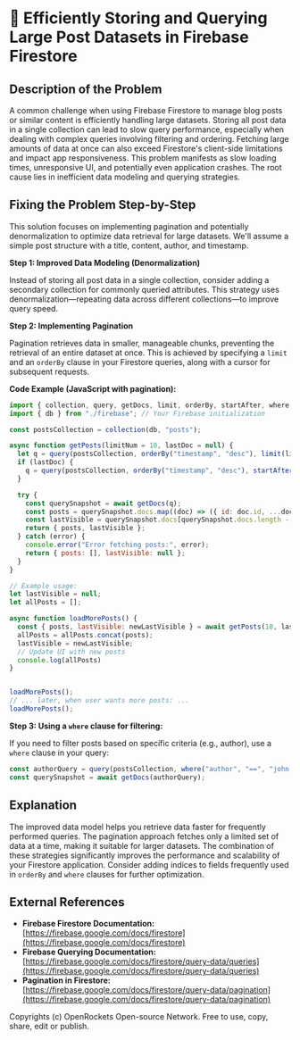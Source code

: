 # 🐞 Efficiently Storing and Querying Large Post Datasets in Firebase Firestore


## Description of the Problem

A common challenge when using Firebase Firestore to manage blog posts or similar content is efficiently handling large datasets.  Storing all post data in a single collection can lead to slow query performance, especially when dealing with complex queries involving filtering and ordering.  Fetching large amounts of data at once can also exceed Firestore's client-side limitations and impact app responsiveness. This problem manifests as slow loading times, unresponsive UI, and potentially even application crashes. The root cause lies in inefficient data modeling and querying strategies.

## Fixing the Problem Step-by-Step

This solution focuses on implementing pagination and potentially denormalization to optimize data retrieval for large datasets.  We'll assume a simple post structure with a title, content, author, and timestamp.

**Step 1:  Improved Data Modeling (Denormalization)**

Instead of storing all post data in a single collection, consider adding a secondary collection for commonly queried attributes. This strategy uses denormalization—repeating data across different collections—to improve query speed.

**Step 2: Implementing Pagination**

Pagination retrieves data in smaller, manageable chunks, preventing the retrieval of an entire dataset at once.  This is achieved by specifying a `limit` and an `orderBy` clause in your Firestore queries, along with a cursor for subsequent requests.

**Code Example (JavaScript with pagination):**

```javascript
import { collection, query, getDocs, limit, orderBy, startAfter, where } from "firebase/firestore";
import { db } from "./firebase"; // Your Firebase initialization

const postsCollection = collection(db, "posts");

async function getPosts(limitNum = 10, lastDoc = null) {
  let q = query(postsCollection, orderBy("timestamp", "desc"), limit(limitNum));
  if (lastDoc) {
    q = query(postsCollection, orderBy("timestamp", "desc"), startAfter(lastDoc), limit(limitNum));
  }

  try {
    const querySnapshot = await getDocs(q);
    const posts = querySnapshot.docs.map((doc) => ({ id: doc.id, ...doc.data() }));
    const lastVisible = querySnapshot.docs[querySnapshot.docs.length - 1];
    return { posts, lastVisible };
  } catch (error) {
    console.error("Error fetching posts:", error);
    return { posts: [], lastVisible: null };
  }
}

// Example usage:
let lastVisible = null;
let allPosts = [];

async function loadMorePosts() {
  const { posts, lastVisible: newLastVisible } = await getPosts(10, lastVisible);
  allPosts = allPosts.concat(posts);
  lastVisible = newLastVisible;
  // Update UI with new posts
  console.log(allPosts)
}


loadMorePosts();
// ... later, when user wants more posts: ...
loadMorePosts();
```

**Step 3: Using a `where` clause for filtering:**

If you need to filter posts based on specific criteria (e.g., author), use a `where` clause in your query:

```javascript
const authorQuery = query(postsCollection, where("author", "==", "john.doe"), orderBy("timestamp", "desc"), limit(10));
const querySnapshot = await getDocs(authorQuery);

```


## Explanation

The improved data model helps you retrieve data faster for frequently performed queries. The pagination approach fetches only a limited set of data at a time, making it suitable for larger datasets.  The combination of these strategies significantly improves the performance and scalability of your Firestore application.  Consider adding indices to fields frequently used in `orderBy` and `where` clauses for further optimization.

## External References

* **Firebase Firestore Documentation:** [https://firebase.google.com/docs/firestore](https://firebase.google.com/docs/firestore)
* **Firebase Querying Documentation:** [https://firebase.google.com/docs/firestore/query-data/queries](https://firebase.google.com/docs/firestore/query-data/queries)
* **Pagination in Firestore:** [https://firebase.google.com/docs/firestore/query-data/pagination](https://firebase.google.com/docs/firestore/query-data/pagination)


Copyrights (c) OpenRockets Open-source Network. Free to use, copy, share, edit or publish.

